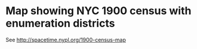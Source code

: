 # Map showing NYC 1900 census with enumeration districts

See http://spacetime.nypl.org/1900-census-map
